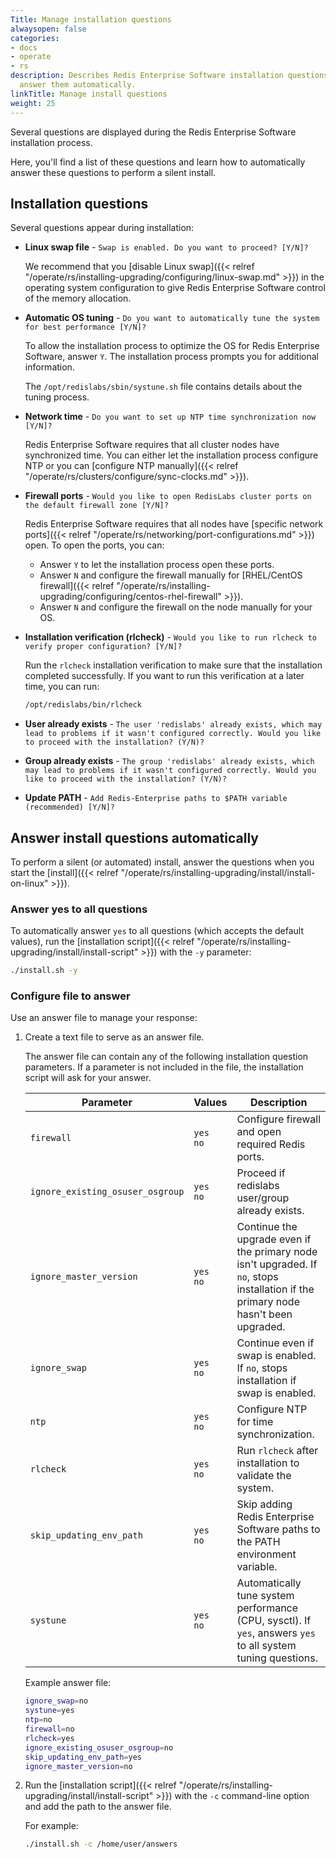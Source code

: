 ```yaml
---
Title: Manage installation questions
alwaysopen: false
categories:
- docs
- operate
- rs
description: Describes Redis Enterprise Software installation questions and how to
  answer them automatically.
linkTitle: Manage install questions
weight: 25
---
```


Several questions are displayed during the Redis Enterprise Software installation process.

Here, you'll find a list of these questions and learn how to automatically answer these questions to perform a silent install.

## Installation questions

Several questions appear during installation:

- **Linux swap file** - `Swap is enabled. Do you want to proceed? [Y/N]?`

    We recommend that you [disable Linux swap]({{< relref "/operate/rs/installing-upgrading/configuring/linux-swap.md" >}}) in the operating system configuration
    to give Redis Enterprise Software control of the memory allocation.

- **Automatic OS tuning** - `Do you want to automatically tune the system for best performance [Y/N]?`

    To allow the installation process to optimize the OS for Redis Enterprise Software, answer `Y`.
    The installation process prompts you for additional information.

    The `/opt/redislabs/sbin/systune.sh` file contains details about the tuning process.

- **Network time** - `Do you want to set up NTP time synchronization now [Y/N]?`

    Redis Enterprise Software requires that all cluster nodes have synchronized time.
    You can either let the installation process configure NTP
    or you can [configure NTP manually]({{< relref "/operate/rs/clusters/configure/sync-clocks.md" >}}).

- **Firewall ports** - `Would you like to open RedisLabs cluster ports on the default firewall zone [Y/N]?`

    Redis Enterprise Software requires that all nodes have [specific network ports]({{< relref "/operate/rs/networking/port-configurations.md" >}}) open.
    To open the ports, you can:

    - Answer `Y` to let the installation process open these ports.
    - Answer `N` and configure the firewall manually for [RHEL/CentOS firewall]({{< relref "/operate/rs/installing-upgrading/configuring/centos-rhel-firewall" >}}).
    - Answer `N` and configure the firewall on the node manually for your OS.

- **Installation verification (rlcheck)** - `Would you like to run rlcheck to verify proper configuration? [Y/N]?`

    Run the `rlcheck` installation verification to make sure that the installation completed successfully.
    If you want to run this verification at a later time, you can run:
    
    ```sh
    /opt/redislabs/bin/rlcheck
    ```

- **User already exists** - `The user 'redislabs' already exists, which may lead to problems if it wasn't configured correctly. Would you like to proceed with the installation? (Y/N)?`

- **Group already exists** - `The group 'redislabs' already exists, which may lead to problems if it wasn't configured correctly. Would you like to proceed with the installation? (Y/N)?`

- **Update PATH** - `Add Redis-Enterprise paths to $PATH variable (recommended) [Y/N]?`

## Answer install questions automatically

To perform a silent (or automated) install, answer the questions when you start the [install]({{< relref "/operate/rs/installing-upgrading/install/install-on-linux" >}}).  

### Answer yes to all questions

To automatically answer `yes` to all questions (which accepts the default values), run the [installation script]({{< relref "/operate/rs/installing-upgrading/install/install-script" >}}) with the `-y` parameter:

```bash
./install.sh -y
```

### Configure file to answer

Use an answer file to manage your response:

1. Create a text file to serve as an answer file.

    The answer file can contain any of the following installation question parameters. If a parameter is not included in the file, the installation script will ask for your answer.

    | Parameter | Values | Description |
    |-----------|--------|-------------|
    | `firewall` | `yes`<br />`no` | Configure firewall and open required Redis ports. |
    | `ignore_existing_osuser_osgroup` | `yes`<br />`no` | Proceed if redislabs user/group already exists. |
    | `ignore_master_version` | `yes`<br />`no` | Continue the upgrade even if the primary node isn't upgraded. If `no`, stops installation if the primary node hasn't been upgraded. |
    | `ignore_swap` | `yes`<br />`no` | Continue even if swap is enabled. If `no`, stops installation if swap is enabled. |
    | `ntp` | `yes`<br />`no` | Configure NTP for time synchronization. |
    | `rlcheck` | `yes`<br />`no` | Run `rlcheck` after installation to validate the system. |
    | `skip_updating_env_path` | `yes`<br />`no` | Skip adding Redis Enterprise Software paths to the PATH environment variable. |
    | `systune` | `yes`<br />`no` | Automatically tune system performance (CPU, sysctl). If `yes`, answers `yes` to all system tuning questions. |

    Example answer file:

    ```sh
    ignore_swap=no
    systune=yes
    ntp=no
    firewall=no
    rlcheck=yes
    ignore_existing_osuser_osgroup=no
    skip_updating_env_path=yes
    ignore_master_version=no
    ```

1. Run the [installation script]({{< relref "/operate/rs/installing-upgrading/install/install-script" >}}) with the `-c` command-line option and add the path to the answer file.

    For example:

    ```sh
    ./install.sh -c /home/user/answers
    ```

